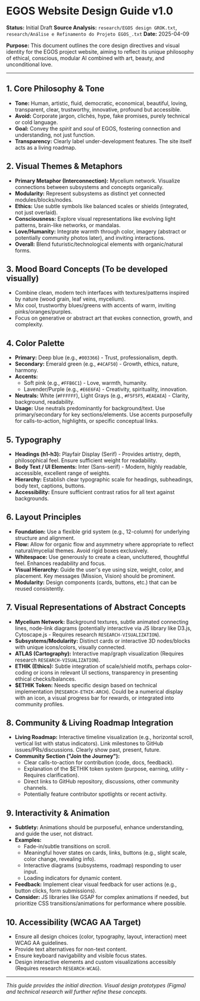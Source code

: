 # EGOS Website Design Guide v1.0

**Status:** Initial Draft
**Source Analysis:** `research/EGOS design GROK.txt`, `research/Análise e Refinamento do Projeto EGOS_.txt`
**Date:** 2025-04-09

**Purpose:** This document outlines the core design directives and visual identity for the EGOS project website, aiming to reflect its unique philosophy of ethical, conscious, modular AI combined with art, beauty, and unconditional love.

---

## 1. Core Philosophy & Tone

* **Tone:** Human, artistic, fluid, democratic, economical, beautiful, loving, transparent, clear, trustworthy, innovative, profound but accessible.
* **Avoid:** Corporate jargon, clichés, hype, fake promises, purely technical or cold language.
* **Goal:** Convey the *spirit* and *soul* of EGOS, fostering connection and understanding, not just function.
* **Transparency:** Clearly label under-development features. The site itself acts as a living roadmap.

## 2. Visual Themes & Metaphors

* **Primary Metaphor (Interconnection):** Mycelium network. Visualize connections between subsystems and concepts organically.
* **Modularity:** Represent subsystems as distinct yet connected modules/blocks/nodes.
* **Ethics:** Use subtle symbols like balanced scales or shields (integrated, not just overlaid).
* **Consciousness:** Explore visual representations like evolving light patterns, brain-like networks, or mandalas.
* **Love/Humanity:** Integrate warmth through color, imagery (abstract or potentially community photos later), and inviting interactions.
* **Overall:** Blend futuristic/technological elements with organic/natural forms.

## 3. Mood Board Concepts (To be developed visually)

* Combine clean, modern tech interfaces with textures/patterns inspired by nature (wood grain, leaf veins, mycelium).
* Mix cool, trustworthy blues/greens with accents of warm, inviting pinks/oranges/purples.
* Focus on generative or abstract art that evokes connection, growth, and complexity.

## 4. Color Palette

* **Primary:** Deep blue (e.g., `#003366`) - Trust, professionalism, depth.
* **Secondary:** Emerald green (e.g., `#4CAF50`) - Growth, ethics, nature, harmony.
* **Accents:**
  * Soft pink (e.g., `#FFB6C1`) - Love, warmth, humanity.
  * Lavender/Purple (e.g., `#E6E6FA`) - Creativity, spirituality, innovation.
* **Neutrals:** White (`#FFFFFF`), Light Grays (e.g., `#F5F5F5`, `#EAEAEA`) - Clarity, background, readability.
* **Usage:** Use neutrals predominantly for background/text. Use primary/secondary for key sections/elements. Use accents purposefully for calls-to-action, highlights, or specific conceptual links.

## 5. Typography

* **Headings (h1-h3):** Playfair Display (Serif) - Provides artistry, depth, philosophical feel. Ensure sufficient weight for readability.
* **Body Text / UI Elements:** Inter (Sans-serif) - Modern, highly readable, accessible, excellent range of weights.
* **Hierarchy:** Establish clear typographic scale for headings, subheadings, body text, captions, buttons.
* **Accessibility:** Ensure sufficient contrast ratios for all text against backgrounds.

## 6. Layout Principles

* **Foundation:** Use a flexible grid system (e.g., 12-column) for underlying structure and alignment.
* **Flow:** Allow for organic flow and asymmetry where appropriate to reflect natural/mycelial themes. Avoid rigid boxes exclusively.
* **Whitespace:** Use generously to create a clean, uncluttered, thoughtful feel. Enhances readability and focus.
* **Visual Hierarchy:** Guide the user's eye using size, weight, color, and placement. Key messages (Mission, Vision) should be prominent.
* **Modularity:** Design components (cards, buttons, etc.) that can be reused consistently.

## 7. Visual Representations of Abstract Concepts

* **Mycelium Network:** Background textures, subtle animated connecting lines, node-link diagrams (potentially interactive via JS library like D3.js, Cytoscape.js - Requires research `RESEARCH-VISUALIZATION`).
* **Subsystems/Modularity:** Distinct cards or interactive 3D nodes/blocks with unique icons/colors, visually connected.
* **ATLAS (Cartography):** Interactive map/graph visualization (Requires research `RESEARCH-VISUALIZATION`).
* **ETHIK (Ethics):** Subtle integration of scale/shield motifs, perhaps color-coding or icons in relevant UI sections, transparency in presenting ethical checks/balances.
* **$ETHIK Token:** Needs specific design based on technical implementation (`RESEARCH-ETHIK-ARCH`). Could be a numerical display with an icon, a visual progress bar for rewards, or integrated into community profiles.

## 8. Community & Living Roadmap Integration

* **Living Roadmap:** Interactive timeline visualization (e.g., horizontal scroll, vertical list with status indicators). Link milestones to GitHub issues/PRs/discussions. Clearly show past, present, future.
* **Community Section ("Join the Journey"):**
  * Clear calls-to-action for contribution (code, docs, feedback).
  * Explanation of the $ETHIK token system (purpose, earning, utility - Requires clarification).
  * Direct links to GitHub repository, discussions, other community channels.
  * Potentially feature contributor spotlights or recent activity.

## 9. Interactivity & Animation

* **Subtlety:** Animations should be purposeful, enhance understanding, and guide the user, not distract.
* **Examples:**
  * Fade-in/subtle transitions on scroll.
  * Meaningful hover states on cards, links, buttons (e.g., slight scale, color change, revealing info).
  * Interactive diagrams (subsystems, roadmap) responding to user input.
  * Loading indicators for dynamic content.
* **Feedback:** Implement clear visual feedback for user actions (e.g., button clicks, form submissions).
* **Consider:** JS libraries like GSAP for complex animations if needed, but prioritize CSS transitions/animations for performance where possible.

## 10. Accessibility (WCAG AA Target)

* Ensure all design choices (color, typography, layout, interaction) meet WCAG AA guidelines.
* Provide text alternatives for non-text content.
* Ensure keyboard navigability and visible focus states.
* Design interactive elements and custom visualizations accessibly (Requires research `RESEARCH-WCAG`).

---
*This guide provides the initial direction. Visual design prototypes (Figma) and technical research will further refine these concepts.*

